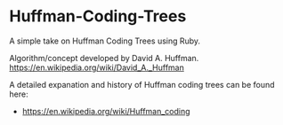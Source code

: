 # Huffman-Coding-Trees
A simple take on Huffman Coding Trees using Ruby.  

Algorithm/concept developed by David A. Huffman.
https://en.wikipedia.org/wiki/David_A._Huffman

A detailed expanation and history of Huffman coding trees can be found here:

  - https://en.wikipedia.org/wiki/Huffman_coding
